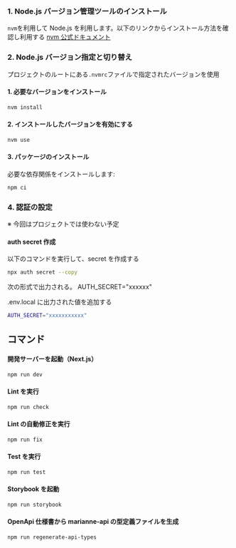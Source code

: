 ### 1. Node.js バージョン管理ツールのインストール

`nvm`を利用して Node.js を利用します。以下のリンクからインストール方法を確認し利用する
[nvm 公式ドキュメント](https://github.com/nvm-sh/nvm)

### 2. Node.js バージョン指定と切り替え

プロジェクトのルートにある`.nvmrc`ファイルで指定されたバージョンを使用

#### 1. 必要なバージョンをインストール

```bash
nvm install
```

#### 2. インストールしたバージョンを有効にする

```bash
nvm use
```

#### 3. パッケージのインストール

必要な依存関係をインストールします:

```bash
npm ci
```

### 4. 認証の設定

※ 今回はプロジェクトでは使わない予定

#### auth secret 作成

以下のコマンドを実行して、secret を作成する

```bash
npx auth secret --copy
```

次の形式で出力される。
AUTH_SECRET="xxxxxx"

.env.local に出力された値を追加する

```bash
AUTH_SECRET="xxxxxxxxxxx"
```

## コマンド

#### 開発サーバーを起動（Next.js）

```bash
npm run dev
```

#### Lint を実行

```bash
npm run check
```

#### Lint の自動修正を実行

```bash
npm run fix
```

#### Test を実行

```bash
npm run test
```

#### Storybook を起動

```bash
npm run storybook
```

#### OpenApi 仕様書から marianne-api の型定義ファイルを生成

```bash
npm run regenerate-api-types
```
